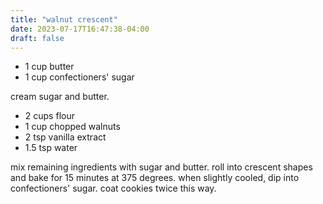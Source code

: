 ```yaml
---
title: "walnut crescent"
date: 2023-07-17T16:47:38-04:00
draft: false
---
```


* 1 cup butter
* 1 cup confectioners' sugar

cream sugar and butter.

* 2 cups flour
* 1 cup chopped walnuts
* 2 tsp vanilla extract
* 1.5 tsp water

mix remaining ingredients with sugar and butter. 
roll into crescent shapes and bake for 15 minutes at 375 degrees.
when slightly cooled, dip into confectioners' sugar. coat cookies twice this way.
